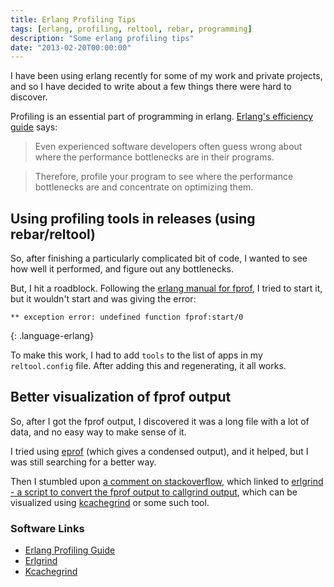 ```yaml
---
title: Erlang Profiling Tips
tags: [erlang, profiling, reltool, rebar, programming]
description: "Some erlang profiling tips"
date: "2013-02-20T00:00:00"
---
```


I have been using erlang recently for some of my work and private projects, and so I have decided to write about a few things there were hard to discover.

Profiling is an essential part of programming in erlang. [Erlang's efficiency guide][1] says:

> Even experienced software developers often guess wrong about where the performance bottlenecks are in their programs.

> Therefore, profile your program to see where the performance bottlenecks are and concentrate on optimizing them.

## Using profiling tools in releases (using rebar/reltool)

So, after finishing a particularly complicated bit of code, I wanted to see how well it performed, and figure out any bottlenecks.

But, I hit a roadblock. Following the [erlang manual for fprof][2], I tried to start it, but it wouldn't start and was giving the error:

    ** exception error: undefined function fprof:start/0
{: .language-erlang}

To make this work, I had to add `tools` to the list of apps in my `reltool.config` file. After adding this and regenerating, it all works.


## Better visualization of fprof output

So, after I got the fprof output, I discovered it was a long file with a lot of data, and no easy way to make sense of it.

I tried using [eprof][3] (which gives a condensed output), and it helped, but I was still searching for a better way.

Then I stumbled upon [a comment on stackoverflow][4], which linked to [erlgrind - a script to convert the fprof output to callgrind output][5], which can be visualized using [kcachegrind][6] or some such tool.


### Software Links

* [Erlang Profiling Guide][1]
* [Erlgrind][5]
* [Kcachegrind][6]

[1]: http://www.erlang.org/doc/efficiency_guide/profiling.html
[2]: http://www.erlang.org/doc/man/fprof.html
[3]: http://www.erlang.org/doc/man/eprof.html
[4]: http://stackoverflow.com/questions/14242607/eprof-erlang-profiling#comment19935708_14242607
[5]: https://github.com/isacssouza/erlgrind
[6]: http://kcachegrind.sourceforge.net/
